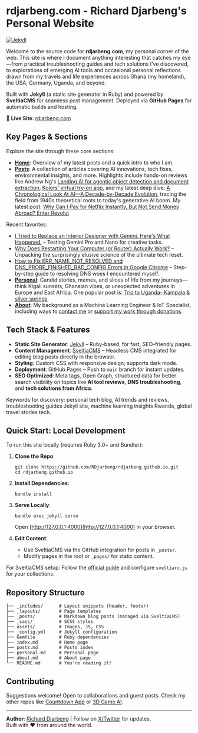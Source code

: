 # rdjarbeng.com - Richard Djarbeng's Personal Website

[![Jekyll](https://jekyllrb.com/img/logo-2x.png)](https://jekyllrb.com/) 

Welcome to the source code for **rdjarbeng.com**, my personal corner of the web. This site is where I document anything interesting that catches my eye—from practical troubleshooting guides and tech solutions I've discovered, to explorations of emerging AI tools and occasional personal reflections drawn from my travels and life experiences across Ghana (my homeland), the USA, Germany, Uganda, and beyond.

Built with **Jekyll** (a static site generator in Ruby) and powered by **SveltiaCMS** for seamless post management. Deployed via **GitHub Pages** for automatic builds and hosting.

🚀 **Live Site**: [rdjarbeng.com](https://rdjarbeng.com)

## Key Pages & Sections

Explore the site through these core sections:

- **[Home](https://rdjarbeng.com/)**: Overview of my latest posts and a quick intro to who I am.
- **[Posts](https://rdjarbeng.com/posts/)**: A collection of articles covering AI innovations, tech fixes, environmental insights, and more. Highlights include hands-on reviews like Andrew Ng's [Landing AI for agentic object detection and document extraction](https://rdjarbeng.com/agentic-object-detection-and-document-extraction-with-landing.ai/), [Kolors' virtual try-on app](https://rdjarbeng.com/kolors-virtual-try-on-nobody-s-gonna-know/), and my latest deep dive: [A Chronological Look At AI—A Decade-by-Decade Evolution](https://rdjarbeng.com/a-chronological-look-at-ai-a-decade-by-decade-evolution/), tracing the field from 1940s theoretical roots to today's generative AI boom. My latest post: [Why Can I Pay for Netflix Instantly, But Not Send Money Abroad? Enter Revolut](https://rdjarbeng.com/why-can-i-pay-for-netflix-instantly-but-not-send-money-abroad/)

Recent favorites:
  - [I Tried to Replace an Interior Designer with Gemini. Here's What Happened.](https://rdjarbeng.com/putting-google-s-gemini-pro-and-nano-banana-to-the-test/) – Testing Gemini Pro and Nano for creative tasks.
  - [Why Does Restarting Your Computer (or Router) Actually Work?](https://rdjarbeng.com/why-does-restarting-your-computer-or-router-actually-work/) – Unpacking the surprisingly elusive science of the ultimate tech reset.
  - [How to Fix ERR_NAME_NOT_RESOLVED and DNS_PROBE_FINISHED_BAD_CONFIG Errors in Google Chrome](https://rdjarbeng.com/how-to-fix-err-name-not-resolved-and-dns-probe-finished-bad-config-errors-in-google-chrome-due-to-dns/) – Step-by-step guide to resolving DNS woes I encountered myself.
- **[Personal](https://rdjarbeng.com/personal/)**: Candid stories, memes, and slices of life from my journeys—think Kigali sunsets, Ghanaian vibes, or unexpected adventures in Europe and East Africa. One popular post is: [Trip to Uganda- Kampala & silver springs](https://rdjarbeng.com/personal/trip-to-kampala-uganda-and-silver-springs/)
- **[About](https://rdjarbeng.com/about/)**: My background as a Machine Learning Engineer & IoT Specialist, including ways to [contact me](https://rdjarbeng.com/about/#contact-form) or [support my work through donations](https://rdjarbeng.com/about/#donate).

## Tech Stack & Features

- **Static Site Generator**: [Jekyll](https://jekyllrb.com/) – Ruby-based, for fast, SEO-friendly pages.
- **Content Management**: [SveltiaCMS](https://github.com/sveltia/sveltia-cms) – Headless CMS integrated for editing blog posts directly in the browser.
- **Styling**: Custom CSS with responsive design; supports dark mode.
- **Deployment**: GitHub Pages – Push to `main` branch for instant updates.
- **SEO Optimized**: Meta tags, Open Graph, structured data for better search visibility on topics like **AI tool reviews**, **DNS troubleshooting**, and **tech solutions from Africa**.

Keywords for discovery: personal tech blog, AI trends and reviews, troubleshooting guides Jekyll site, machine learning insights Rwanda, global travel stories tech.

## Quick Start: Local Development

To run this site locally (requires Ruby 3.0+ and Bundler):

1. **Clone the Repo**:
   ```
   git clone https://github.com/RDjarbeng/rdjarbeng.github.io.git
   cd rdjarbeng.github.io
   ```

2. **Install Dependencies**:
   ```
   bundle install
   ```

3. **Serve Locally**:
   ```
   bundle exec jekyll serve
   ```
   Open [http://127.0.0.1:4000](http://127.0.0.1:4000) in your browser.

4. **Edit Content**:
   - Use SveltiaCMS via the GitHub integration for posts in `_posts/`.
   - Modify pages in the root or `_pages/` for static content.

For SveltiaCMS setup: Follow the [official guide](https://github.com/sveltia/sveltia-cms#usage) and configure `sveltiarc.js` for your collections.

## Repository Structure

```
├── _includes/      # Layout snippets (header, footer)
├── _layouts/       # Page templates
├── _posts/         # Markdown blog posts (managed via SveltiaCMS)
├── _sass/          # SCSS styles
├── assets/         # Images, JS, CSS
├── _config.yml     # Jekyll configuration
├── Gemfile         # Ruby dependencies
├── index.md        # Home page
├── posts.md        # Posts index
├── personal.md     # Personal page
├── about.md        # About page
└── README.md       # You're reading it!
```

## Contributing

Suggestions welcome!
Open to collaborations and guest posts. Check my other repos like [Countdown App](https://github.com/RDjarbeng/countdown-app) or [3D Game AI](https://github.com/RDjarbeng/3d-character-game).

---


**Author**: [Richard Djarbeng](https://rdjarbeng.com/about/) | Follow on [X/Twitter](https://twitter.com/DjarbengRichard) for updates.  
Built with ❤️ from around the world.
